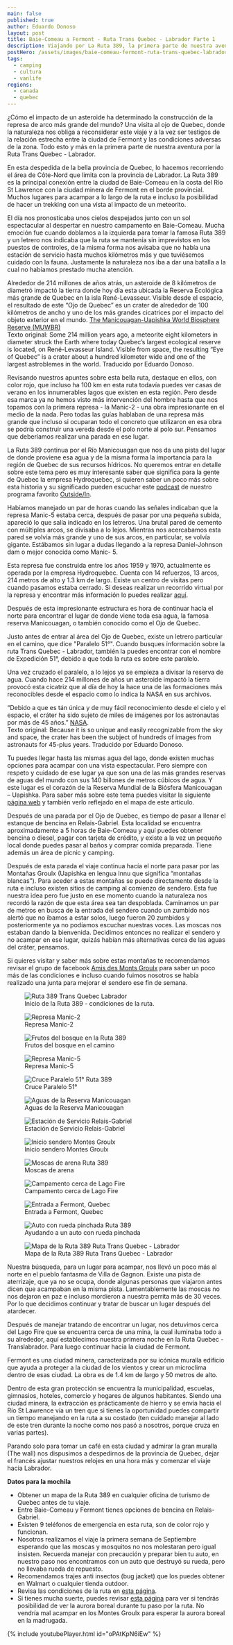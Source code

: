 ```yaml
---
main: false
published: true
author: Eduardo Donoso
layout: post
title: Baie-Comeau a Fermont - Ruta Trans Quebec - Labrador Parte 1
description: Viajando por La Ruta 389, la primera parte de nuestra aventura por la Ruta Trans Quebec - Labrador.
postHero: /assets/images/baie-comeau-fermont-ruta-trans-quebec-labrador-parte-1/1.jpg
tags:
  - camping
  - cultura
  - vanlife
regions:
  - canada
  - quebec
---
```


¿Cómo el impacto de un asteroide ha determinado la construcción de la represa de arco más grande del mundo? Una visita al ojo de Quebec, donde la naturaleza nos obliga a reconsiderar este viaje y a la vez ser testigos de la relación estrecha entre la ciudad de Fermont y las condiciones adversas de la zona. Todo esto y más en la primera parte de nuestra aventura por la Ruta Trans Quebec - Labrador.

En esta despedida de la bella provincia de Quebec, lo hacemos recorriendo el área de Côte-Nord que limita con la provincia de Labrador. La Ruta 389 es la principal conexión entre la ciudad de Baie-Comeau en la costa del Río St Lawrence con la ciudad minera de Fermont en el borde provincial. Muchos lugares para acampar a lo largo de la ruta e incluso la posibilidad de hacer un trekking con una vista al impacto de un meteorito.

El día nos pronosticaba unos cielos despejados junto con un sol espectacular al despertar en nuestro campamento en Baie-Comeau. Mucha emoción fue cuando doblamos a la izquierda para tomar la famosa Ruta 389 y un letrero nos indicaba que la ruta se mantenía sin imprevistos en los puestos de controles, de la misma forma nos avisaba que no había una estación de servicio hasta muchos kilómetros más y que tuviésemos cuidado con la fauna. Justamente la naturaleza nos iba a dar una batalla a la cual no habíamos prestado mucha atención.

<div class="quote">
  Alrededor de 214 millones de años atrás, un asteroide de 8 kilómetros de diametró impactó la tierra donde hoy día esta ubicada la Reserva Ecológica más grande de Quebec en la isla René-Levasseur. Visible desde el espacio, el resultado de este “Ojo de Quebec” es un crater de alrededor de 100 kilómetros de ancho y uno de los más grandes cicatrices por el impacto del objeto exterior en el mundo. <a href="https://www.rmbmu.com/the-biosphere-reserve/territory/?lang=en" title="The Manicouagan-Uapishka World Biosphere Reserve">The Manicouagan-Uapishka World Biosphere Reserve (MUWBR)</a>
</div>
<div class="cc">
  Texto original: Some 214 million years ago, a meteorite eight kilometers in diameter struck the Earth where today Quebec’s largest ecological reserve is located, on René-Levasseur Island. Visible from space, the resulting “Eye of Quebec” is a crater about a hundred kilometer wide and one of the largest astroblemes in the world. Traducido por Eduardo Donoso.
</div>

Revisando nuestros apuntes sobre esta bella ruta, destaque en ellos, con color rojo, que incluso ha 100 km en esta ruta todavía puedes ver casas de verano en los innumerables lagos que existen en esta región. Pero desde esa marca ya no hemos visto más intervención del hombre hasta que nos topamos con la primera represa - la Manic-2 - una obra impresionante en el medio de la nada. Pero todas las guías hablaban de una represa más grande que incluso si ocuparan todo el concreto que utilizaron en esa obra se podría construir una vereda desde el polo norte al polo sur. Pensamos que deberíamos realizar una parada en ese lugar.

La Ruta 389 continua por el Río Manicouagan que nos da una pista del lugar de donde proviene esa agua y de la misma forma la importancia para la región de Quebec de sus recursos hídricos. No queremos entrar en detalle sobre este tema pero es muy interesante saber que significa para la gente de Quebec la empresa Hydroquebec, si quieren saber un poco más sobre esta historia y su significado pueden escuchar este <a href="http://outsideinradio.org/powerline" title="Powerline">podcast</a> de nuestro programa favorito <a href="http://outsideinradio.org/" title="Outside/In">Outside/In</a>.

Habíamos manejado un par de horas cuando las señales indicaban que la represa Manic-5 estaba cerca, después de pasar por una pequeña subida, apareció lo que salía indicado en los letreros. Una brutal pared de cemento con múltiples arcos, se divisaba a lo lejos. Mientras nos acercabamos esta pared se volvía más grande y uno de sus arcos, en particular, se volvía gigante. Estábamos sin lugar a dudas llegando a la represa Daniel-Johnson dam o mejor conocida como Manic- 5.

Esta represa fue construida entre los años 1959 y 1970, actualmente es operada por la empresa Hydroquebec. Cuenta con 14 refuerzos, 13 arcos, 214 metros de alto y 1.3 km de largo. Existe un centro de visitas pero cuando pasamos estaba cerrado. Si deseas realizar un recorrido virtual por la represa y encontrar más información lo puedes realizar <a href="http://www.hydroquebec.com/visit/video-360-manic-5.html" title="Manic-5 Video 360">aquí</a>.

Después de esta impresionante estructura es hora de continuar hacía el norte para encontrar el lugar de donde viene toda esa agua, la famosa reserva Manicouagan, o también conocido como el Ojo de Quebec.

Justo antes de entrar al área del Ojo de Quebec, existe un letrero particular en el camino, que dice "Paralelo 51°". Cuando busques información sobre la ruta Trans Quebec - Labrador, también la puedes encontrar con el nombre de Expedición 51°, debido a que toda la ruta es sobre este paralelo.

Una vez cruzado el paralelo, a lo lejos ya se empieza a divisar la reserva de agua. Cuando hace 214 millones de años un asteroide impactó la tierra provocó esta cicatriz que al día de hoy la hace una de las formaciones más reconocibles desde el espacio como lo indica la NASA en sus archivos.

<div class="quote">
  “Debido a que es tán única y de muy fácil reconocimiento desde el cielo y el espacio, el cráter ha sido sujeto de miles de imágenes por los astronautas por más de 45 años.” <a href="https://www.nasa.gov/content/manicouagan-crater" title="Manicouagan Crater - NASA">NASA</a>.
</div>
<div class="cc">
  Texto original: Because it is so unique and easily recognizable from the sky and space, the crater has been the subject of hundreds of images from astronauts for 45-plus years. Traducido por Eduardo Donoso.
</div>

Tu puedes llegar hasta las mismas agua del lago, donde existen muchas opciones para acampar con una vista espectacular. Pero siempre con respeto y cuidado de ese lugar ya que son una de las más grandes reservas de aguas del mundo con sus 140 billones de metros cúbicos de agua. Y este lugar es el corazón de la Reserva Mundial de la Biósfera Manicouagan – Uapishka. Para saber más sobre este tema puedes visitar la siguiente <a href="https://www.rmbmu.com/the-biosphere-reserve/?lang=en" title="Biosphere RMBMU">página web</a> y también verlo reflejado en el mapa de este artículo.

Después de una parada por el Ojo de Quebec, es tiempo de pasar a llenar el estanque de bencina en Relais-Gabriel. Esta localidad se encuentra aproximadamente a 5 horas de Baie-Comeau y aquí puedes obtener bencina o diesel, pagar con tarjeta de crédito, y existe a la vez un pequeño local donde puedes pasar al baños y comprar comida preparada. Tiene además un área de picnic y camping.

Después de esta parada el viaje continua hacía el norte para pasar por las Montañas Groulx (Uapishka en lengua Innu que significa “montañas blancas”). Para aceder a estas montañas se puede directamente desde la ruta e incluso existen sitios de camping al comienzo de sendero.
Esta fue nuestra idea pero fue justo en ese momento cuando la naturaleza nos recordó la razón de que esta área sea tan despoblada. Caminamos un par de metros en busca de la entrada del sendero cuando un zumbido nos alertó que no íbamos a estar solos, luego fueron 20 zumbidos y posteriormente ya no podíamos escuchar nuestras voces. Las moscas nos estaban dando la bienvenida. Decidimos entonces no realizar el sendero y no acampar en ese lugar, quizás habían más alternativas cerca de las aguas del cráter, pensamos.

Si quieres visitar y saber más sobre estas montañas te recomendamos revisar el grupo de facebook <a href="https://www.facebook.com/groups/188557424567717/" title="Amis des Monts Groulx Facebook" >Amis des Monts Groulx</a> para saber un poco más de las condiciones e incluso cuando fuimos nosotros se había realizado una junta para mejorar el sendero ese fin de semana.

<figure class="figure">
  <img class="image" src="/assets/images/baie-comeau-fermont-ruta-trans-quebec-labrador-parte-1/2.jpg" alt="Ruta 389 Trans Quebec Labrador">
  <figcaption class="img-caption">Inicio de la Ruta 389 - condiciones de la ruta.</figcaption>
</figure>
<figure class="figure">
  <img class="image" src="/assets/images/baie-comeau-fermont-ruta-trans-quebec-labrador-parte-1/3.jpg" alt="Represa Manic-2">
  <figcaption class="img-caption">Represa Manic-2</figcaption>
</figure>
<figure class="figure">
  <img class="image" src="/assets/images/baie-comeau-fermont-ruta-trans-quebec-labrador-parte-1/4.jpg" alt="Frutos del bosque en la Ruta 389">
  <figcaption class="img-caption">Frutos del bosque en el camino</figcaption>
</figure>
<figure class="figure">
  <img class="image" src="/assets/images/baie-comeau-fermont-ruta-trans-quebec-labrador-parte-1/5.jpg" alt="Represa Manic-5">
  <figcaption class="img-caption">Represa Manic-5</figcaption>
</figure>
<figure class="figure">
  <img class="image" src="/assets/images/baie-comeau-fermont-ruta-trans-quebec-labrador-parte-1/6.jpg" alt="Cruce Paralelo 51° Ruta 389">
  <figcaption class="img-caption">Cruce Paralelo 51°</figcaption>
</figure>
<figure class="figure">
  <img class="image" src="/assets/images/baie-comeau-fermont-ruta-trans-quebec-labrador-parte-1/7.jpg" alt="Aguas de la Reserva Manicouagan">
  <figcaption class="img-caption">Aguas de la Reserva Manicouagan</figcaption>
</figure>
<figure class="figure">
  <img class="image" src="/assets/images/baie-comeau-fermont-ruta-trans-quebec-labrador-parte-1/8.jpg" alt="Estación de Servicio Relais-Gabriel ">
  <figcaption class="img-caption">Estación de Servicio Relais-Gabriel </figcaption>
</figure>
<figure class="figure">
  <img class="image" src="/assets/images/baie-comeau-fermont-ruta-trans-quebec-labrador-parte-1/9.jpg" alt="Inicio sendero Montes Groulx">
  <figcaption class="img-caption">Inicio sendero Montes Groulx</figcaption>
</figure>
<figure class="figure">
  <img class="portrait-photo" src="/assets/images/baie-comeau-fermont-ruta-trans-quebec-labrador-parte-1/10.jpg" alt="Moscas de arena Ruta 389">
  <figcaption class="img-caption">Moscas de arena</figcaption>
</figure>
<figure class="figure">
  <img class="image" src="/assets/images/baie-comeau-fermont-ruta-trans-quebec-labrador-parte-1/11.jpg" alt="Campamento cerca de Lago Fire">
  <figcaption class="img-caption">Campamento cerca de Lago Fire</figcaption>
</figure>
<figure class="figure">
  <img class="image" src="/assets/images/baie-comeau-fermont-ruta-trans-quebec-labrador-parte-1/12.jpg" alt="Entrada a Fermont, Quebec">
  <figcaption class="img-caption">Entrada a Fermont, Quebec</figcaption>
</figure>
<figure class="figure">
  <img class="image" src="/assets/images/baie-comeau-fermont-ruta-trans-quebec-labrador-parte-1/13.jpg" alt="Auto con rueda pinchada Ruta 389">
  <figcaption class="img-caption">Ayudando a un auto con rueda pinchada</figcaption>
</figure>
<figure class="figure">
  <img class="image" src="/assets/images/baie-comeau-fermont-ruta-trans-quebec-labrador-parte-1/14.jpg" alt="Mapa de la Ruta 389 Ruta Trans Quebec - Labrador">
  <figcaption class="img-caption">Mapa de la Ruta 389 Ruta Trans Quebec - Labrador</figcaption>
</figure>

Nuestra búsqueda, para un lugar para acampar, nos llevó un poco más al norte en el pueblo fantasma de Villa de Gagnon. Existe una pista de aterrizaje, que ya no se ocupa, donde algunas personas que viajaron antes dicen que acampaban en la misma pista. Lamentablemente las moscas no nos dejaron en paz e incluso mordieron a nuestra perrita más de 30 veces. Por lo que decidimos continuar y tratar de buscar un lugar después del atardecer.

Después de manejar tratando de encontrar un lugar, nos detuvimos cerca del Lago Fire que se encuentra cerca de una mina, la cual iluminaba todo a su alrededor, aquí establecimos nuestra primera noche en la Ruta Quebec - Translabrador. Para luego continuar hacia la ciudad de Fermont.

Fermont es una ciudad minera, caracterizada por su icónica muralla edificio que ayuda a proteger a la ciudad de los vientos y crear un microclima dentro de esas ciudad. La obra es de 1.4 km de largo y 50 metros de alto.

Dentro de esta gran protección se encuentra la municipalidad, escuelas, gimnasios, hoteles, comercio y hogares de algunos habitantes. Siendo una ciudad minera, la extracción es prácticamente de hierro y se envía hacia el Río St Lawrence vía un tren que si tienes la oportunidad puedes compartir un tiempo manejando en la ruta a su costado (ten cuidado manejar al lado de este tren durante la noche como nos pasó a nosotros, porque cruza en varias partes).

Parando solo para tomar un café en esta ciudad y admirar la gran muralla (The wall) nos dispusimos a despedirnos de la provincia de Quebec, dejar el francés ajustar nuestros relojes en una hora más y comenzar el viaje hacia Labrador.

**Datos para la mochila**

- Obtener un mapa de la Ruta 389 en cualquier oficina de turismo de Quebec antes de tu viaje.
- Entre Baie-Comeau y Fermont tienes opciones de bencina en Relais- Gabriel.
- Existen 9 teléfonos de emergencia en esta ruta, son de color rojo y funcionan.
- Nosotros realizamos el viaje la primera semana de Septiembre esperando que las moscas y mosquitos no nos molestaran pero igual insisten.
Recuerda manejar con precaución y preparar bien tu auto, en nuestro paso nos encontramos con un auto que destruyó su rueda, pero no llevaba rueda de repuesto.
- Recomendamos trajes anti insectos (bug jacket) que los puedes obtener en Walmart o cualquier tienda outdoor.
- Revisa las condiciones de la ruta en <a href="https://www.quebec511.info/en/Diffusion/EtatReseau/Route.aspx?id=389" title="Quebec511">esta página</a>.
- Si tienes mucha suerte, puedes revisar <a href="https://www.gi.alaska.edu/monitors/aurora-forecast" title="Aurora Forecast">esta página</a> para ver si tendrás posibilidad de ver la aurora boreal durante tu paso por la ruta. No vendría mal acampar en los Montes Groulx para esperar la aurora boreal en la madrugada.

{% include youtubePlayer.html id="oPAtKpN6iEw" %}
